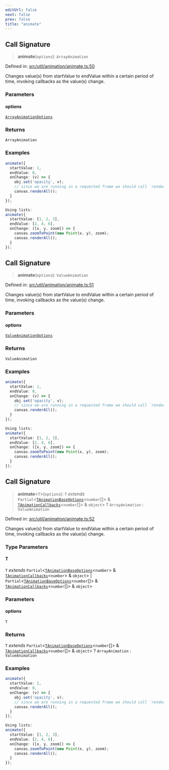 ```yaml
---
editUrl: false
next: false
prev: false
title: "animate"
---
```


## Call Signature

> **animate**(`options`): `ArrayAnimation`

Defined in: [src/util/animation/animate.ts:50](https://github.com/fabricjs/fabric.js/blob/977f797255d8c56b5b68360b0d45bed33697d2e8/src/util/animation/animate.ts#L50)

Changes value(s) from startValue to endValue within a certain period of time,
invoking callbacks as the value(s) change.

### Parameters

#### options

[`ArrayAnimationOptions`](/api/fabric/namespaces/util/type-aliases/arrayanimationoptions/)

### Returns

`ArrayAnimation`

### Examples

```ts
animate({
  startValue: 1,
  endValue: 0,
  onChange: (v) => {
    obj.set('opacity', v);
    // since we are running in a requested frame we should call `renderAll` and not `requestRenderAll`
    canvas.renderAll();
  }
});
```

```ts
Using lists:
animate({
  startValue: [1, 2, 3],
  endValue: [2, 4, 6],
  onChange: ([x, y, zoom]) => {
    canvas.zoomToPoint(new Point(x, y), zoom);
    canvas.renderAll();
  }
});
```

## Call Signature

> **animate**(`options`): `ValueAnimation`

Defined in: [src/util/animation/animate.ts:51](https://github.com/fabricjs/fabric.js/blob/977f797255d8c56b5b68360b0d45bed33697d2e8/src/util/animation/animate.ts#L51)

Changes value(s) from startValue to endValue within a certain period of time,
invoking callbacks as the value(s) change.

### Parameters

#### options

[`ValueAnimationOptions`](/api/fabric/namespaces/util/type-aliases/valueanimationoptions/)

### Returns

`ValueAnimation`

### Examples

```ts
animate({
  startValue: 1,
  endValue: 0,
  onChange: (v) => {
    obj.set('opacity', v);
    // since we are running in a requested frame we should call `renderAll` and not `requestRenderAll`
    canvas.renderAll();
  }
});
```

```ts
Using lists:
animate({
  startValue: [1, 2, 3],
  endValue: [2, 4, 6],
  onChange: ([x, y, zoom]) => {
    canvas.zoomToPoint(new Point(x, y), zoom);
    canvas.renderAll();
  }
});
```

## Call Signature

> **animate**\<`T`\>(`options`): `T` *extends* `Partial`\<[`TAnimationBaseOptions`](/api/fabric/namespaces/util/type-aliases/tanimationbaseoptions/)\<`number`[]\> & [`TAnimationCallbacks`](/api/fabric/namespaces/util/type-aliases/tanimationcallbacks/)\<`number`[]\> & `object`\> ? `ArrayAnimation` : `ValueAnimation`

Defined in: [src/util/animation/animate.ts:52](https://github.com/fabricjs/fabric.js/blob/977f797255d8c56b5b68360b0d45bed33697d2e8/src/util/animation/animate.ts#L52)

Changes value(s) from startValue to endValue within a certain period of time,
invoking callbacks as the value(s) change.

### Type Parameters

#### T

`T` *extends* `Partial`\<[`TAnimationBaseOptions`](/api/fabric/namespaces/util/type-aliases/tanimationbaseoptions/)\<`number`\> & [`TAnimationCallbacks`](/api/fabric/namespaces/util/type-aliases/tanimationcallbacks/)\<`number`\> & `object`\> \| `Partial`\<[`TAnimationBaseOptions`](/api/fabric/namespaces/util/type-aliases/tanimationbaseoptions/)\<`number`[]\> & [`TAnimationCallbacks`](/api/fabric/namespaces/util/type-aliases/tanimationcallbacks/)\<`number`[]\> & `object`\>

### Parameters

#### options

`T`

### Returns

`T` *extends* `Partial`\<[`TAnimationBaseOptions`](/api/fabric/namespaces/util/type-aliases/tanimationbaseoptions/)\<`number`[]\> & [`TAnimationCallbacks`](/api/fabric/namespaces/util/type-aliases/tanimationcallbacks/)\<`number`[]\> & `object`\> ? `ArrayAnimation` : `ValueAnimation`

### Examples

```ts
animate({
  startValue: 1,
  endValue: 0,
  onChange: (v) => {
    obj.set('opacity', v);
    // since we are running in a requested frame we should call `renderAll` and not `requestRenderAll`
    canvas.renderAll();
  }
});
```

```ts
Using lists:
animate({
  startValue: [1, 2, 3],
  endValue: [2, 4, 6],
  onChange: ([x, y, zoom]) => {
    canvas.zoomToPoint(new Point(x, y), zoom);
    canvas.renderAll();
  }
});
```
